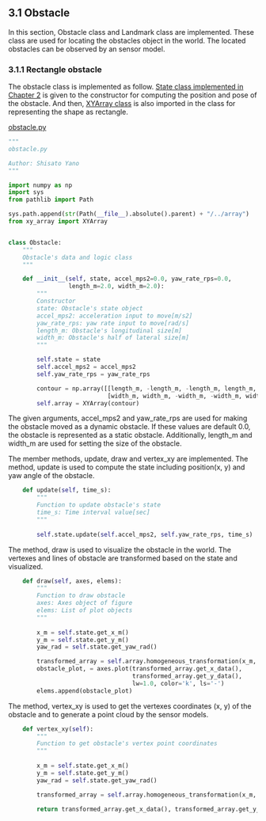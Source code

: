 ## 3.1 Obstacle
In this section, Obstacle class and Landmark class are implemented. These class are used for locating the obstacles object in the world. The located obstacles can be observed by an sensor model.   

### 3.1.1 Rectangle obstacle
The obstacle class is implemented as follow. [State class implemented in Chapter 2](/doc/2_vehicle_model/2_vehicle_model.md) is given to the constructor for computing the position and pose of the obstacle. And then, [XYArray class](/doc/2_vehicle_model/2_vehicle_model.md) is also imported in the class for representing the shape as rectangle.  

[obstacle.py](/src/components/obstacle/obstacle.py)  
```python
"""
obstacle.py

Author: Shisato Yano
"""

import numpy as np
import sys
from pathlib import Path

sys.path.append(str(Path(__file__).absolute().parent) + "/../array")
from xy_array import XYArray


class Obstacle:
    """
    Obstacle's data and logic class
    """

    def __init__(self, state, accel_mps2=0.0, yaw_rate_rps=0.0,
                 length_m=2.0, width_m=2.0):
        """
        Constructor
        state: Obstacle's state object
        accel_mps2: acceleration input to move[m/s2]
        yaw_rate_rps: yaw rate input to move[rad/s]
        length_m: Obstacle's longitudinal size[m]
        width_m: Obstacle's half of lateral size[m]
        """

        self.state = state
        self.accel_mps2 = accel_mps2
        self.yaw_rate_rps = yaw_rate_rps

        contour = np.array([[length_m, -length_m, -length_m, length_m, length_m],
                            [width_m, width_m, -width_m, -width_m, width_m]])
        self.array = XYArray(contour)
```

The given arguments, accel_mps2 and yaw_rate_rps are used for making the obstacle moved as a dynamic obstacle. If these values are default 0.0, the obstacle is represented as a static obstacle. Additionally, length_m and width_m are used for setting the size of the obstacle.  

The member methods, update, draw and vertex_xy are implemented. The method, update is used to compute the state including position(x, y) and yaw angle of the obstacle.  
```python
    def update(self, time_s):
        """
        Function to update obstacle's state
        time_s: Time interval value[sec]
        """
        
        self.state.update(self.accel_mps2, self.yaw_rate_rps, time_s)
```

The method, draw is used to visualize the obstacle in the world. The vertexes and lines of obstacle are transformed based on the state and visualized.  
```python
    def draw(self, axes, elems):
        """
        Function to draw obstacle
        axes: Axes object of figure
        elems: List of plot objects
        """
        
        x_m = self.state.get_x_m()
        y_m = self.state.get_y_m()
        yaw_rad = self.state.get_yaw_rad()

        transformed_array = self.array.homogeneous_transformation(x_m, y_m, yaw_rad)
        obstacle_plot, = axes.plot(transformed_array.get_x_data(), 
                                   transformed_array.get_y_data(), 
                                   lw=1.0, color='k', ls='-')
        elems.append(obstacle_plot)
```

The method, vertex_xy is used to get the vertexes coordinates (x, y) of the obstacle and to generate a point cloud by the sensor models.  
```python
    def vertex_xy(self):
        """
        Function to get obstacle's vertex point coordinates
        """
        
        x_m = self.state.get_x_m()
        y_m = self.state.get_y_m()
        yaw_rad = self.state.get_yaw_rad()

        transformed_array = self.array.homogeneous_transformation(x_m, y_m, yaw_rad)

        return transformed_array.get_x_data(), transformed_array.get_y_data()
```